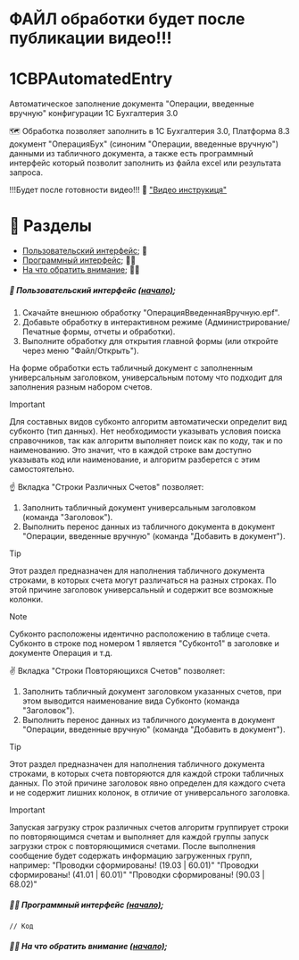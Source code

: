 # ФАЙЛ обработки будет после публикации видео!!!

##### <a name="pageup"></a>

# 1CBPAutomatedEntry
Автоматическое заполнение документа "Операции, введенные вручную" конфигурации 1С Бухгалтерия 3.0


🗺️ Обработка позволяет заполнить в 1С Бухгалтерия 3.0, Платформа 8.3 документ "ОперацияБух" (синоним "Операции, введенные вручную")
данными из табличного документа, а также есть программный интерфейс который позволит заполнить из файла excel или результата запроса.

!!!Будет после готовности видео!!! 👀 ["Видео инструкиця"](https://youtu.be/)

# 📜 Разделы

+ [Пользовательский интерфейс](#step0); 👥
+ [Программный интерфейс](#step1); 👨‍💻
+ [На что обратить внимание](#step2); 🖖🏻

##### <a name="step0"></a> 👥 Пользовательский интерфейс [(начало)](#pageup);

1. Скачайте внешнюю обработку "ОперацияВведеннаяВручную.epf".
2. Добавьте обработку в интерактивном режиме (Администрирование/Печатные формы, отчеты и обработки).
3. Выполните обработку для открытия главной формы (или откройте через меню "Файл/Открыть").

На форме обработки есть табличный документ с заполненным универсальным заголовком, универсальным потому что подходит для заполнения разным набором счетов.

> [!IMPORTANT]
> Для составных видов субконто алгоритм автоматически определит вид субконто (тип данных).
> Нет необходимости указывать условия поиска справочников, так как
> алгоритм выполняет поиск как по коду, так и по наименованию. Это значит, что в каждой строке
> вам доступно указывать код или наименование, и алгоритм разберется с этим самостоятельно.

☝ Вкладка "Строки Различных Счетов" позволяет:
1. Заполнить табличный документ универсальным заголовком (команда "Заголовок").
2. Выполнить перенос данных из табличного документа в документ "Операции, введенные вручную" (команда "Добавить в документ").

> [!TIP]
> Этот раздел предназначен для наполнения табличного документа строками, в которых счета могут различаться на разных строках.
> По этой причине заголовок универсальный и содержит все возможные колонки.

> [!NOTE]
> Субконто расположены идентично расположению в таблице счета.
> Субконто в строке под номером 1 является "Субконто1" в заголовке и документе Операция и т.д.

✌️ Вкладка "Строки Повторяющихся Счетов" позволяет:
1. Заполнить табличный документ заголовком указанных счетов, при этом выводится наименование вида Субконто (команда "Заголовок").
2. Выполнить перенос данных из табличного документа в документ "Операции, введенные вручную" (команда "Добавить в документ").

> [!TIP]
> Этот раздел предназначен для наполнения табличного документа строками, в которых счета повторяются для каждой строки табличных данных. 
> По этой причине заголовок явно определен для каждого счета и не содержит лишних колонок, в отличие от универсального заголовка.

> [!IMPORTANT]
> Запуская загрузку строк различных счетов алгоритм группирует строки по повторяющимся счетам и выполняет 
> для каждой группы запуск загрузки строк с повторяющимися счетами. После выполнения сообщение будет содержать
> информацию загруженных групп, например:
> "Проводки сформированы! (19.03 | 60.01)"
> "Проводки сформированы! (41.01 | 60.01)"
> "Проводки сформированы! (90.03 | 68.02)"


##### <a name="step1"></a> 👨‍💻 Программный интерфейс [(начало)](#pageup);


```
// Код
```

##### <a name="step2"></a> 🖖🏻 На что обратить внимание [(начало)](#pageup);
